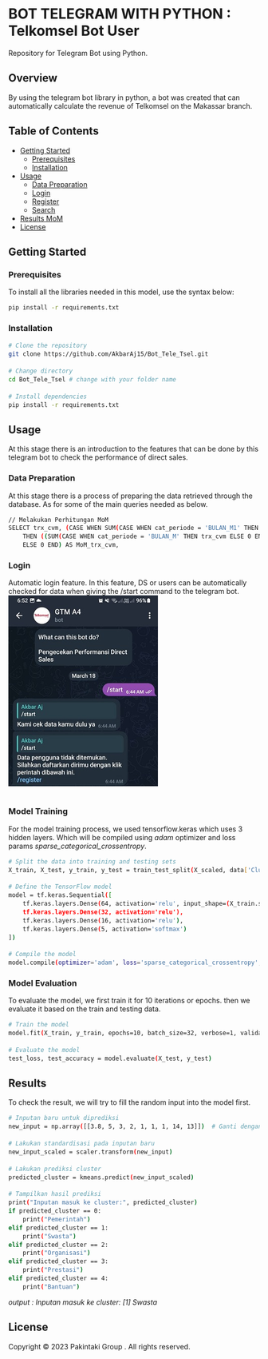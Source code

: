 # BOT TELEGRAM WITH PYTHON : Telkomsel Bot User
Repository for Telegram Bot using Python.
## Overview
By using the telegram bot library in python, a bot was created that can automatically calculate the revenue of Telkomsel on the Makassar branch.

## Table of Contents

- [Getting Started](#getting-started)
  - [Prerequisites](#prerequisites)
  - [Installation](#installation)
- [Usage](#usage)
  - [Data Preparation](#data-preparation)
  - [Login](#login)
  - [Register](#register)
  - [Search](#search)
- [Results MoM](#results-search)
- [License](#license)

## Getting Started

### Prerequisites
To install all the libraries needed in this model, use the syntax below:
```bash
pip install -r requirements.txt
```
### Installation
```bash
# Clone the repository
git clone https://github.com/AkbarAj15/Bot_Tele_Tsel.git

# Change directory
cd Bot_Tele_Tsel # change with your folder name

# Install dependencies
pip install -r requirements.txt
```
## Usage

At this stage there is an introduction to the features that can be done by this telegram bot to check the performance of direct sales.

### Data Preparation
At this stage there is a process of preparing the data retrieved through the database. As for some of the main queries needed as below.
```bash
// Melakukan Perhitungan MoM 
SELECT trx_cvm, (CASE WHEN SUM(CASE WHEN cat_periode = 'BULAN_M1' THEN trx_cvm ELSE 0 END) <> 0 
    THEN ((SUM(CASE WHEN cat_periode = 'BULAN_M' THEN trx_cvm ELSE 0 END) / SUM(CASE WHEN cat_periode = 'BULAN_M1' THEN trx_cvm ELSE 0 END) - 1) * 100) 
    ELSE 0 END) AS MoM_trx_cvm,
```

### Login
Automatic login feature. In this feature, DS or users can be automatically checked for data when giving the /start command to the telegram bot.
![Alt Text](images/dokumentasi_botcrop.jpg)
```bash

```

### Model Training
For the model training process, we used tensorflow.keras which uses 3 hidden layers. Which will be compiled using *adam* optimizer and loss params *sparse_categorical_crossentropy*.
```bash
# Split the data into training and testing sets
X_train, X_test, y_train, y_test = train_test_split(X_scaled, data['Cluster'], test_size=0.2, random_state=42)

# Define the TensorFlow model
model = tf.keras.Sequential([
    tf.keras.layers.Dense(64, activation='relu', input_shape=(X_train.shape[1],)),
    tf.keras.layers.Dense(32, activation='relu'),
    tf.keras.layers.Dense(16, activation='relu'),
    tf.keras.layers.Dense(5, activation='softmax')
])

# Compile the model
model.compile(optimizer='adam', loss='sparse_categorical_crossentropy', metrics=['accuracy'])
```
### Model Evaluation
To evaluate the model, we first train it for 10 iterations or epochs. then we evaluate it based on the train and testing data.
```bash
# Train the model
model.fit(X_train, y_train, epochs=10, batch_size=32, verbose=1, validation_data=(X_test, y_test))

# Evaluate the model
test_loss, test_accuracy = model.evaluate(X_test, y_test)
```
## Results
To check the result, we will try to fill the random input into the model first.
```bash
# Inputan baru untuk diprediksi
new_input = np.array([[3.8, 5, 3, 2, 1, 1, 1, 14, 13]])  # Ganti dengan inputan yang sesuai

# Lakukan standardisasi pada inputan baru
new_input_scaled = scaler.transform(new_input)

# Lakukan prediksi cluster
predicted_cluster = kmeans.predict(new_input_scaled)

# Tampilkan hasil prediksi
print("Inputan masuk ke cluster:", predicted_cluster)
if predicted_cluster == 0:
    print("Pemerintah")
elif predicted_cluster == 1:
    print("Swasta")
elif predicted_cluster == 2:
    print("Organisasi")
elif predicted_cluster == 3:
    print("Prestasi")
elif predicted_cluster == 4:
    print("Bantuan")
```
*output :* 
*Inputan masuk ke cluster: [1]
Swasta*

## License
Copyright © 2023 Pakintaki Group . All rights reserved.



